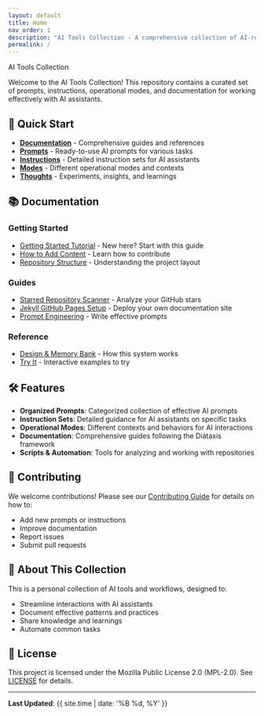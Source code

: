 ```yaml
---
layout: default
title: Home
nav_order: 1
description: "AI Tools Collection - A comprehensive collection of AI-related tools, prompts, instructions, and documentation for personal use."
permalink: /
---
```


AI Tools Collection

Welcome to the AI Tools Collection! This repository contains a curated set of prompts, instructions, operational modes, and documentation for working effectively with AI assistants.

## 🚀 Quick Start

- **[Documentation](docs/)** - Comprehensive guides and references
- **[Prompts](prompts/)** - Ready-to-use AI prompts for various tasks
- **[Instructions](instructions/)** - Detailed instruction sets for AI assistants
- **[Modes](modes/)** - Different operational modes and contexts
- **[Thoughts](thoughts/)** - Experiments, insights, and learnings

## 📚 Documentation

### Getting Started
- [Getting Started Tutorial](docs/tutorials/getting-started.md) - New here? Start with this guide
- [How to Add Content](docs/how-to/add-a-prompt-or-instruction.md) - Learn how to contribute
- [Repository Structure](docs/reference/repo-structure.md) - Understanding the project layout

### Guides
- [Starred Repository Scanner](docs/guides/starred-repository-scanner.md) - Analyze your GitHub stars
- [Jekyll GitHub Pages Setup](docs/guides/jekyll-github-pages-setup.md) - Deploy your own documentation site
- [Prompt Engineering](docs/guides/prompt-engineering.md) - Write effective prompts

### Reference
- [Design & Memory Bank](docs/explain/design-and-memory-bank.md) - How this system works
- [Try It](docs/try-it.md) - Interactive examples to try

## 🛠️ Features

- **Organized Prompts**: Categorized collection of effective AI prompts
- **Instruction Sets**: Detailed guidance for AI assistants on specific tasks
- **Operational Modes**: Different contexts and behaviors for AI interactions
- **Documentation**: Comprehensive guides following the Diátaxis framework
- **Scripts & Automation**: Tools for analyzing and working with repositories

## 🤝 Contributing

We welcome contributions! Please see our [Contributing Guide](CONTRIBUTING.md) for details on how to:
- Add new prompts or instructions
- Improve documentation
- Report issues
- Submit pull requests

## 📖 About This Collection

This is a personal collection of AI tools and workflows, designed to:
- Streamline interactions with AI assistants
- Document effective patterns and practices
- Share knowledge and learnings
- Automate common tasks

## 📄 License

This project is licensed under the Mozilla Public License 2.0 (MPL-2.0). See [LICENSE](LICENSE) for details.

---

**Last Updated**: {{ site.time | date: '%B %d, %Y' }}
